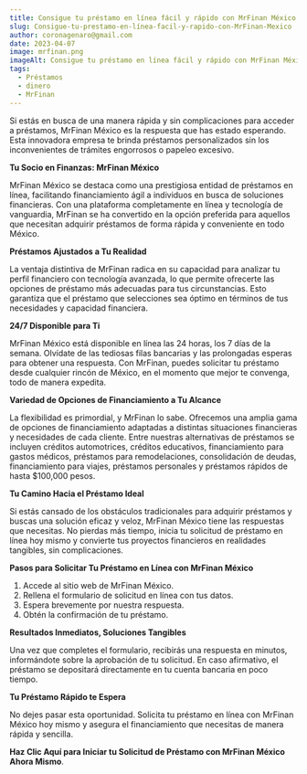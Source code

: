```yaml
---
title: Consigue tu préstamo en línea fácil y rápido con MrFinan México.
slug: Consigue-tu-prestamo-en-línea-facil-y-rapido-con-MrFinan-Mexico
author: coronagenaro@gmail.com
date: 2023-04-07
image: mrfinan.png
imageAlt: Consigue tu préstamo en línea fácil y rápido con MrFinan México.
tags:
  - Préstamos
  - dinero
  - MrFinan
---
```

<!--StartFragment-->

Si estás en busca de una manera rápida y sin complicaciones para acceder a préstamos, MrFinan México es la respuesta que has estado esperando. Esta innovadora empresa te brinda préstamos personalizados sin los inconvenientes de trámites engorrosos o papeleo excesivo.

**Tu Socio en Finanzas: MrFinan México**

MrFinan México se destaca como una prestigiosa entidad de préstamos en línea, facilitando financiamiento ágil a individuos en busca de soluciones financieras. Con una plataforma completamente en línea y tecnología de vanguardia, MrFinan se ha convertido en la opción preferida para aquellos que necesitan adquirir préstamos de forma rápida y conveniente en todo México.

**Préstamos Ajustados a Tu Realidad**

La ventaja distintiva de MrFinan radica en su capacidad para analizar tu perfil financiero con tecnología avanzada, lo que permite ofrecerte las opciones de préstamo más adecuadas para tus circunstancias. Esto garantiza que el préstamo que selecciones sea óptimo en términos de tus necesidades y capacidad financiera.

**24/7 Disponible para Ti**

MrFinan México está disponible en línea las 24 horas, los 7 días de la semana. Olvídate de las tediosas filas bancarias y las prolongadas esperas para obtener una respuesta. Con MrFinan, puedes solicitar tu préstamo desde cualquier rincón de México, en el momento que mejor te convenga, todo de manera expedita.

**Variedad de Opciones de Financiamiento a Tu Alcance**

La flexibilidad es primordial, y MrFinan lo sabe. Ofrecemos una amplia gama de opciones de financiamiento adaptadas a distintas situaciones financieras y necesidades de cada cliente. Entre nuestras alternativas de préstamos se incluyen créditos automotrices, créditos educativos, financiamiento para gastos médicos, préstamos para remodelaciones, consolidación de deudas, financiamiento para viajes, préstamos personales y préstamos rápidos de hasta $100,000 pesos.

**Tu Camino Hacia el Préstamo Ideal**

Si estás cansado de los obstáculos tradicionales para adquirir préstamos y buscas una solución eficaz y veloz, MrFinan México tiene las respuestas que necesitas. No pierdas más tiempo, inicia tu solicitud de préstamo en línea hoy mismo y convierte tus proyectos financieros en realidades tangibles, sin complicaciones.

**Pasos para Solicitar Tu Préstamo en Línea con MrFinan México**

1. Accede al sitio web de MrFinan México.
2. Rellena el formulario de solicitud en línea con tus datos.
3. Espera brevemente por nuestra respuesta.
4. Obtén la confirmación de tu préstamo.

**Resultados Inmediatos, Soluciones Tangibles**

Una vez que completes el formulario, recibirás una respuesta en minutos, informándote sobre la aprobación de tu solicitud. En caso afirmativo, el préstamo se depositará directamente en tu cuenta bancaria en poco tiempo.

**Tu Préstamo Rápido te Espera**

No dejes pasar esta oportunidad. Solicita tu préstamo en línea con MrFinan México hoy mismo y asegura el financiamiento que necesitas de manera rápida y sencilla.

**Haz Clic Aquí para Iniciar tu Solicitud de Préstamo con MrFinan México Ahora Mismo**.

<!--EndFragment-->